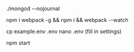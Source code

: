 ./mongod --nojournal

npm i webpack -g  && npm i && webpack --watch

cp example.env .env 
nano .env
(fill in settings)

npm start
